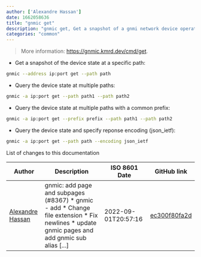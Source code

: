 ```yaml
---
author: ['Alexandre Hassan']
date: 1662058636
title: "gnmic get"
description: "gnmic get, Get a snapshot of a gnmi network device operation data."
categories: "common"
---
```

> More information: <https://gnmic.kmrd.dev/cmd/get>.

- Get a snapshot of the device state at a specific path:

```bash
gnmic --address ip:port get --path path
```

- Query the device state at multiple paths:

```bash
gnmic -a ip:port get --path path1 --path path2
```

- Query the device state at multiple paths with a common prefix:

```bash
gnmic -a ip:port get --prefix prefix --path path1 --path path2
```

- Query the device state and specify reponse encoding (json_ietf):

```bash
gnmic -a ip:port get --path path --encoding json_ietf
```
List of changes to this documentation


Author | Description | ISO 8601 Date | GitHub link
------|-----|-----|-----
[Alexandre Hassan](mailto:alexhassan@live.ca) | gnmic: add page and subpages (#8367) * gnmic - add * Change file extension * Fix newlines * update gnmic pages and add gnmic sub alias [...] | 2022-09-01T20:57:16 | [ec300f80fa2d](https://github.com/tldr-pages/tldr/commit/ec300f80fa2d239ebf2a1b46afddc12468370506)

